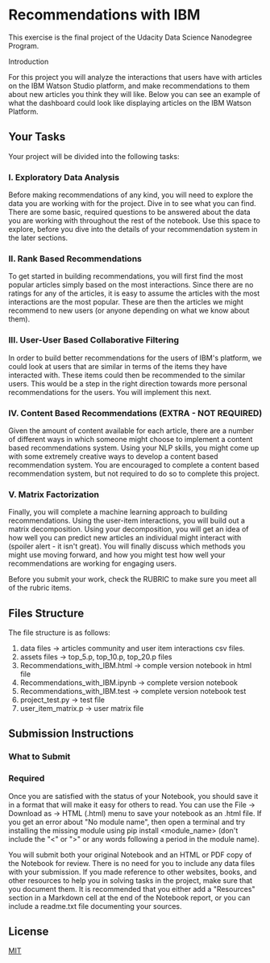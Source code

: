 # Recommendations with IBM

This exercise is the final project of the Udacity Data Science Nanodegree Program.

Introduction

For this project you will analyze the interactions that users have with articles on the IBM Watson Studio platform, 
and make recommendations to them about new articles you think they will like. Below you can see an example of what the dashboard 
could look like displaying articles on the IBM Watson Platform.

## Your Tasks

Your project will be divided into the following tasks:

### I. Exploratory Data Analysis

Before making recommendations of any kind, you will need to explore the data you are working with for the project. 
Dive in to see what you can find. There are some basic, required questions to be answered about the data you are working with 
throughout the rest of the notebook. Use this space to explore, before you dive into the details of your recommendation system 
in the later sections.

### II. Rank Based Recommendations

To get started in building recommendations, you will first find the most popular articles simply based on the most interactions.
Since there are no ratings for any of the articles, it is easy to assume the articles with the most interactions are the most popular.
These are then the articles we might recommend to new users (or anyone depending on what we know about them).

### III. User-User Based Collaborative Filtering

In order to build better recommendations for the users of IBM's platform, we could look at users that are similar in terms of the 
items they have interacted with. These items could then be recommended to the similar users. This would be a step in the right direction
towards more personal recommendations for the users. You will implement this next.

### IV. Content Based Recommendations (EXTRA - NOT REQUIRED)

Given the amount of content available for each article, there are a number of different ways in which someone might choose to 
implement a content based recommendations system. Using your NLP skills, you might come up with some extremely creative ways to 
develop a content based recommendation system. You are encouraged to complete a content based recommendation system, but not required 
to do so to complete this project.

### V. Matrix Factorization

Finally, you will complete a machine learning approach to building recommendations. Using the user-item interactions, you will build
out a matrix decomposition. Using your decomposition, you will get an idea of how well you can predict new articles an individual might 
interact with (spoiler alert - it isn't great). You will finally discuss which methods you might use moving forward, and how you might
test how well your recommendations are working for engaging users.

Before you submit your work, check the RUBRIC to make sure you meet all of the rubric items.

## Files Structure

The file structure is as follows:
1. data files -> articles community and user item interactions csv files. 
2. assets files -> top_5.p, top_10.p, top_20.p files
3. Recommendations_with_IBM.html -> comple version notebook in html file 
4. Recommendations_with_IBM.ipynb -> complete version notebook 
5. Recommendations_with_IBM.test -> complete version notebook test
6. project_test.py -> test file  
7. user_item_matrix.p -> user matrix file

## Submission Instructions

### What to Submit

### Required

Once you are satisfied with the status of your Notebook, you should save it in a format that will make it easy for others to read.
You can use the File -> Download as -> HTML (.html) menu to save your notebook as an .html file. If you get an error about "No module 
name", then open a terminal and try installing the missing module using pip install <module_name> (don't include the "<" or ">" or any
words following a period in the module name).

You will submit both your original Notebook and an HTML or PDF copy of the Notebook for review. There is no need for you to include any 
data files with your submission. If you made reference to other websites, books, and other resources to help you in solving tasks in the 
project, make sure that you document them. It is recommended that you either add a "Resources" section in a Markdown cell at the end of 
the Notebook report, or you can include a readme.txt file documenting your sources.

## License
[MIT](https://choosealicense.com/licenses/mit/)
